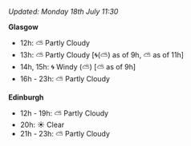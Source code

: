 *Updated: Monday 18th July 11:30*

**Glasgow**

* 12h: :partly_sunny: Partly Cloudy
* 13h: :partly_sunny: Partly Cloudy [:cyclone:(:partly_sunny:) as of 9h, :partly_sunny: as of 11h]
* 14h, 15h: :cyclone: Windy (:partly_sunny:) [:partly_sunny: as of 9h]
* 16h - 23h: :partly_sunny: Partly Cloudy

**Edinburgh**

* 12h - 19h: :partly_sunny: Partly Cloudy
* 20h: :sunny: Clear
* 21h - 23h: :partly_sunny: Partly Cloudy
